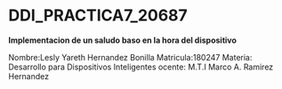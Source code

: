 # DDI_PRACTICA7_20687

**Implementacion de un saludo baso en la hora del dispositivo**

 Nombre:Lesly Yareth Hernandez Bonilla Matricula:180247 Materia: Desarrollo para Dispositivos Inteligentes ocente: M.T.I Marco A. Ramirez Hernandez